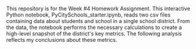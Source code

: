 This repository is for the Week #4 Homework Assignment. This interactive Python notebook, PyCitySchools_starter.ipynb, reads two csv files containing data about students and school in a single school district.  From the data, the notebook performs the necessary calculations to create a high-level snapshot of the district's key metrics. The following analysis reflects my conclusions about these metrics.
